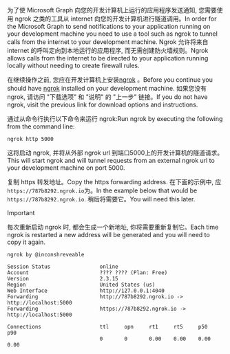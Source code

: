 <!-- markdownlint-disable MD002 MD041 -->

<span data-ttu-id="d59d9-101">为了使 Microsoft Graph 向您的开发计算机上运行的应用程序发送通知, 您需要使用 ngrok 之类的工具从 internet 向您的开发计算机进行隧道调用。</span><span class="sxs-lookup"><span data-stu-id="d59d9-101">In order for the Microsoft Graph to send notifications to your application running on your development machine you need to use a tool such as ngrok to tunnel calls from the internet to your development machine.</span></span> <span data-ttu-id="d59d9-102">Ngrok 允许将来自 internet 的呼叫定向到本地运行的应用程序, 而无需创建防火墙规则。</span><span class="sxs-lookup"><span data-stu-id="d59d9-102">Ngrok allows calls from the internet to be directed to your application running locally without needing to create firewall rules.</span></span>

<span data-ttu-id="d59d9-103">在继续操作之前, 您应在开发计算机上安装[ngrok](https://ngrok.com) 。</span><span class="sxs-lookup"><span data-stu-id="d59d9-103">Before you continue you should have [ngrok](https://ngrok.com) installed on your development machine.</span></span> <span data-ttu-id="d59d9-104">如果您没有 ngrok, 请访问 "下载选项" 和 "说明" 的 "上一步" 链接。</span><span class="sxs-lookup"><span data-stu-id="d59d9-104">If you do not have ngrok, visit the previous link for download options and instructions.</span></span>

<span data-ttu-id="d59d9-105">通过从命令行执行以下命令来运行 ngrok:</span><span class="sxs-lookup"><span data-stu-id="d59d9-105">Run ngrok by executing the following from the command line:</span></span>

```shell
ngrok http 5000
```

<span data-ttu-id="d59d9-106">这将启动 ngrok, 并将从外部 ngrok url 到端口5000上的开发计算机的隧道请求。</span><span class="sxs-lookup"><span data-stu-id="d59d9-106">This will start ngrok and will tunnel requests from an external ngrok url to your development machine on port 5000.</span></span>

<span data-ttu-id="d59d9-107">复制 https 转发地址。</span><span class="sxs-lookup"><span data-stu-id="d59d9-107">Copy the https forwarding address.</span></span> <span data-ttu-id="d59d9-108">在下面的示例中, 应`https://787b8292.ngrok.io`为。</span><span class="sxs-lookup"><span data-stu-id="d59d9-108">In the example below that would be `https://787b8292.ngrok.io`.</span></span> <span data-ttu-id="d59d9-109">稍后将需要它。</span><span class="sxs-lookup"><span data-stu-id="d59d9-109">You will need this later.</span></span>

> [!IMPORTANT]
> <span data-ttu-id="d59d9-110">每次重新启动 ngrok 时, 都会生成一个新地址, 你将需要重新复制它。</span><span class="sxs-lookup"><span data-stu-id="d59d9-110">Each time ngrok is restarted a new address will be generated and you will need to copy it again.</span></span>

```shell
ngrok by @inconshreveable

Session Status                online
Account                       ???? ???? (Plan: Free)
Version                       2.3.15
Region                        United States (us)
Web Interface                 http://127.0.0.1:4040
Forwarding                    http://787b8292.ngrok.io -> http://localhost:5000
Forwarding                    https://787b8292.ngrok.io -> http://localhost:5000

Connections                   ttl     opn     rt1     rt5     p50     p90
                              0       0       0.00    0.00    0.00    0.00
```
